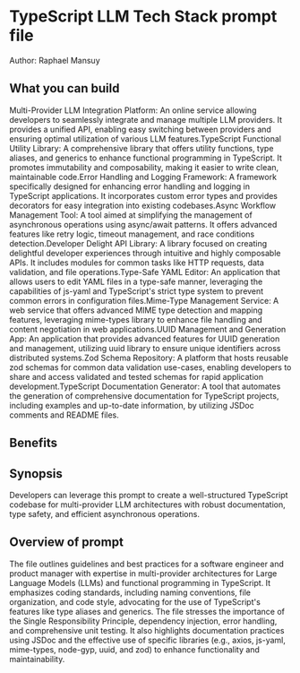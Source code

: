 # TypeScript LLM Tech Stack  prompt file

Author: Raphael Mansuy

## What you can build
Multi-Provider LLM Integration Platform: An online service allowing developers to seamlessly integrate and manage multiple LLM providers. It provides a unified API, enabling easy switching between providers and ensuring optimal utilization of various LLM features.TypeScript Functional Utility Library: A comprehensive library that offers utility functions, type aliases, and generics to enhance functional programming in TypeScript. It promotes immutability and composability, making it easier to write clean, maintainable code.Error Handling and Logging Framework: A framework specifically designed for enhancing error handling and logging in TypeScript applications. It incorporates custom error types and provides decorators for easy integration into existing codebases.Async Workflow Management Tool: A tool aimed at simplifying the management of asynchronous operations using async/await patterns. It offers advanced features like retry logic, timeout management, and race conditions detection.Developer Delight API Library: A library focused on creating delightful developer experiences through intuitive and highly composable APIs. It includes modules for common tasks like HTTP requests, data validation, and file operations.Type-Safe YAML Editor: An application that allows users to edit YAML files in a type-safe manner, leveraging the capabilities of js-yaml and TypeScript's strict type system to prevent common errors in configuration files.Mime-Type Management Service: A web service that offers advanced MIME type detection and mapping features, leveraging mime-types library to enhance file handling and content negotiation in web applications.UUID Management and Generation App: An application that provides advanced features for UUID generation and management, utilizing uuid library to ensure unique identifiers across distributed systems.Zod Schema Repository: A platform that hosts reusable zod schemas for common data validation use-cases, enabling developers to share and access validated and tested schemas for rapid application development.TypeScript Documentation Generator: A tool that automates the generation of comprehensive documentation for TypeScript projects, including examples and up-to-date information, by utilizing JSDoc comments and README files.

## Benefits


## Synopsis
Developers can leverage this prompt to create a well-structured TypeScript codebase for multi-provider LLM architectures with robust documentation, type safety, and efficient asynchronous operations.

## Overview of  prompt
The  file outlines guidelines and best practices for a software engineer and product manager with expertise in multi-provider architectures for Large Language Models (LLMs) and functional programming in TypeScript. It emphasizes coding standards, including naming conventions, file organization, and code style, advocating for the use of TypeScript's features like type aliases and generics. The file stresses the importance of the Single Responsibility Principle, dependency injection, error handling, and comprehensive unit testing. It also highlights documentation practices using JSDoc and the effective use of specific libraries (e.g., axios, js-yaml, mime-types, node-gyp, uuid, and zod) to enhance functionality and maintainability.

